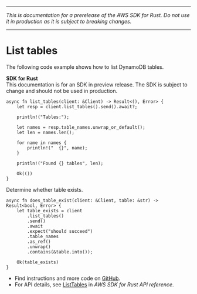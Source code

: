 --------

 *This is documentation for a prerelease of the AWS SDK for Rust\. Do not use it in production as it is subject to breaking changes\.* 

--------

# List tables<a name="dynamodb_ListTables_rust_topic"></a>

The following code example shows how to list DynamoDB tables\.

**SDK for Rust**  
This documentation is for an SDK in preview release\. The SDK is subject to change and should not be used in production\.
  

```
async fn list_tables(client: &Client) -> Result<(), Error> {
    let resp = client.list_tables().send().await?;

    println!("Tables:");

    let names = resp.table_names.unwrap_or_default();
    let len = names.len();

    for name in names {
        println!("  {}", name);
    }

    println!("Found {} tables", len);

    Ok(())
}
```
Determine whether table exists\.  

```
async fn does_table_exist(client: &Client, table: &str) -> Result<bool, Error> {
    let table_exists = client
        .list_tables()
        .send()
        .await
        .expect("should succeed")
        .table_names
        .as_ref()
        .unwrap()
        .contains(&table.into());

    Ok(table_exists)
}
```
+  Find instructions and more code on [GitHub](https://github.com/awsdocs/aws-doc-sdk-examples/tree/main/.rust_alpha/dynamodb#code-examples)\. 
+  For API details, see [ListTables](https://awslabs.github.io/aws-sdk-rust/) in *AWS SDK for Rust API reference*\. 